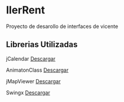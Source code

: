 # IlerRent

Proyecto de desarollo de interfaces de vicente

## Librerias Utilizadas

jCalendar [Descargar](https://drive.google.com/file/d/1HCttm3Q5TUWxhM3ugfWXPtSmA86xhg64/view?usp=sharing)

AnimatonClass [Descargar](https://drive.google.com/file/d/1k0AZSfU5RnNdOkqMb9JxiavTGEWf78Xv/view?usp=sharing)

jMapViewer [Descargar](https://drive.google.com/file/d/19h4-RXFsPReO7RD_s948IGj2TmXsF85-/view?usp=sharing)

Swingx [Descargar](https://drive.google.com/file/d/1zgaooQrmMqmYrPkbr0L1cjsr3LUmKcAm/view?usp=sharing)
